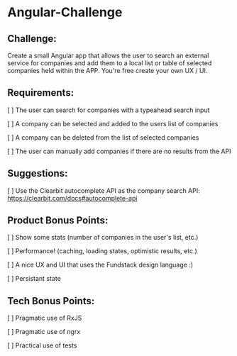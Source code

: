 # Angular-Challenge

## Challenge: 

Create a small Angular app that allows the user to search an external service for companies and add them to a local list or table of selected companies held within the APP. You're free create your own UX / UI. 

## Requirements:

[ ] The user can search for companies with a typeahead search input

[ ] A company can be selected and added to the users list of companies

[ ] A company can be deleted from the list of selected companies

[ ] The user can manually add companies if there are no results from the API


## Suggestions:

[ ] Use the Clearbit autocomplete API as the company search API: https://clearbit.com/docs#autocomplete-api

## Product Bonus Points: 

[ ] Show some stats (number of companies in the user's list, etc.)

[ ] Performance! (caching, loading states, optimistic results, etc.)

[ ] A nice UX and UI that uses the Fundstack design language :) 

[ ] Persistant state

## Tech Bonus Points: 

[ ] Pragmatic use of RxJS

[ ] Pragmatic use of ngrx

[ ] Practical use of tests
